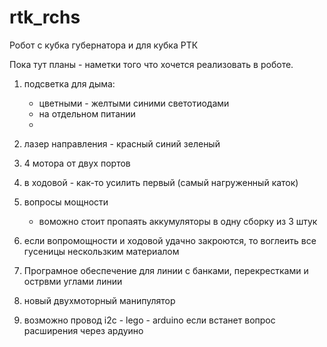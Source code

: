 # rtk_rchs
Робот с кубка губернатора и для кубка РТК

Пока тут планы - наметки того что хочется 
реализовать в роботе.

1. подсветка для дыма:
   - цветными - желтыми синими светотиодами
   - на отдельном питании
   - 

2. лазер направления  - красный синий зеленый
4. 4 мотора от двух портов
5. в ходовой - как-то усилить первый (самый нагруженный каток)
6. вопросы мощности 
   - воможно стоит пропаять аккумуляторы в одну сборку из 3 штук
7. если вопромощности и ходовой удачно закроются, то воглеить все гусеницы нескользким материалом
8. Програмное обеспечение для линии с банками, перекрестками и острвми углами линии
9. новый двухмоторный манипулятор
11. возможно провод i2c - lego - arduino если встанет вопрос расширения через ардуино

